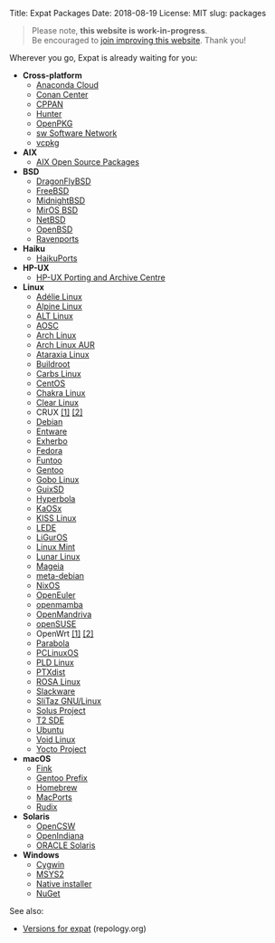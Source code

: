 Title: Expat Packages
Date: 2018-08-19
License: MIT
slug: packages

> Please note, **this website is work-in-progress**.<br />
Be encouraged to [join improving this website](../contribute-website/).
Thank you!


Wherever you go, Expat is already waiting for you:

* __Cross-platform__
    * [Anaconda Cloud](https://anaconda.org/anaconda/expat)
    * [Conan Center](https://github.com/conan-io/conan-center-index/tree/master/recipes/expat)
    * [CPPAN](https://cppan.org/pvt.cppan.demo.expat)
    * [Hunter](https://github.com/ruslo/hunter/blob/master/cmake/projects/Expat/hunter.cmake)
    * [OpenPKG](http://download.openpkg.org/packages/current/source/BASE/)
    * [sw Software Network](https://software-network.org/org.sw.demo.expat)
    * [vcpkg](https://github.com/Microsoft/vcpkg/blob/master/ports/expat/CONTROL)
* __AIX__
    * [AIX Open Source Packages](http://www.oss4aix.org/download/SRPMS/expat/)
* __BSD__
    * [DragonFlyBSD](https://github.com/DragonFlyBSD/DPorts/tree/master/textproc/expat2)
    * [FreeBSD](https://svnweb.freebsd.org/ports/head/textproc/expat2/)
    * [MidnightBSD](https://github.com/MidnightBSD/mports/blob/master/textproc/expat2/Makefile)
    * [MirOS BSD](https://www.mirbsd.org/cvs.cgi/ports/textproc/expat/)
    * [NetBSD](http://pkgsrc.se/textproc/expat)
    * [OpenBSD](http://cvsweb.openbsd.org/cgi-bin/cvsweb/src/lib/libexpat/)
    * [Ravenports](https://github.com/jrmarino/Ravenports/blob/master/bucket_31/expat)
* __Haiku__
    * [HaikuPorts](https://github.com/haikuports/haikuports/tree/master/dev-libs/expat)
* __HP-UX__
    * [HP-UX Porting and Archive Centre](http://hpux.connect.org.uk/hppd/cgi-bin/search?package=&term=/expat-)
* __Linux__
    * [Adélie Linux](https://code.foxkit.us/adelie/packages/blob/master/system/expat/APKBUILD)
    * [Alpine Linux](https://git.alpinelinux.org/cgit/aports/tree/main/expat)
    * [ALT Linux](https://packages.altlinux.org/en/Sisyphus/srpms/expat)
    * [AOSC](https://packages.aosc.io/packages/expat)
    * [Arch Linux](https://git.archlinux.org/svntogit/packages.git/log/trunk?h=packages/expat)
    * [Arch Linux AUR](https://aur.archlinux.org/packages/?O=0&K=expat)
    * [Ataraxia Linux](https://github.com/ataraxialinux/ataraxia/blob/master/packages/expat/KagamiBuild)
    * [Buildroot](https://git.busybox.net/buildroot/tree/package/expat)
    * [Carbs Linux](https://github.com/CarbsLinux/repository/tree/master/extra/expat)
    * [CentOS](http://centos-packages.com/7/package/expat/versions/)
    * [Chakra Linux](https://code.chakralinux.org/chakra/packages/core/-/blob/master/expat/PKGBUILD)
    * [Clear Linux](https://github.com/clearlinux-pkgs/expat/commits/master)
    * CRUX
        [[1]](https://crux.nu/gitweb/?p=ports/compat-32.git;a=tree;f=expat-32;hb=HEAD)
        [[2]](https://crux.nu/gitweb/?p=ports/opt.git;a=tree;f=expat;hb=HEAD)
    * [Debian](https://packages.debian.org/source/sid/expat)
    * [Entware](https://github.com/Entware/Entware/blob/master/tools/expat/Makefile)
    * [Exherbo](http://git.exherbo.org/arbor.git/tree/packages/dev-libs/expat)
    * [Fedora](https://apps.fedoraproject.org/packages/expat/overview/)
    * [Funtoo](https://github.com/funtoo/core-kit/tree/master/dev-libs/expat)
    * [Gentoo](https://packages.gentoo.org/packages/dev-libs/expat)
    * [Gobo Linux](https://github.com/gobolinux/Recipes/tree/master/revisions/Expat)
    * [GuixSD](https://www.gnu.org/software/guix/packages/E/page/4/)
    * [Hyperbola](https://www.hyperbola.info/packages/core/x86_64/expat/)
    * [KaOSx](https://github.com/KaOSx/core/blob/master/expat)
    * [KISS Linux](https://github.com/kisslinux/repo/tree/master/extra/expat)
    * [LEDE](https://github.com/lede-project/source/blob/master/tools/expat/Makefile)
    * [LiGurOS](https://gitlab.com/liguros/core-kit/-/tree/21.1-release/dev-libs/expat)
    * [Linux Mint](https://community.linuxmint.com/software/view/libexpat1-dev)
    * [Lunar Linux](https://github.com/lunar-linux/moonbase-core/tree/master/libs/expat)
    * [Mageia](https://madb.mageia.org/package/show/name/expat/release/cauldron/application/0/arch/x86_64)
    * [meta-debian](https://github.com/meta-debian/meta-debian/blob/master/recipes-debian/expat/expat_debian.bb)
    * [NixOS](https://github.com/NixOS/nixpkgs/commits/master/pkgs/development/libraries/expat/default.nix)
    * [OpenEuler](https://gitee.com/src-openeuler/expat/)
    * [openmamba](https://openmamba.org/en/packages/?tag=devel&pkg=expat.source)
    * [OpenMandriva](https://github.com/OpenMandrivaAssociation/expat)
    * [openSUSE](https://build.opensuse.org/package/show/devel:libraries:c_c++/expat)
    * OpenWrt
        [[1]](https://github.com/openwrt/packages/blob/master/libs/expat/Makefile)
        [[2]](https://git.openwrt.org/?p=openwrt/openwrt.git;a=blob;f=tools/expat/Makefile)
    * [Parabola](https://www.parabola.nu/packages/core/x86_64/expat/)
    * [PCLinuxOS](http://ftp.nluug.nl/pub/os/Linux/distr/pclinuxos/pclinuxos/srpms/SRPMS.pclos/)
    * [PLD Linux](https://git.pld-linux.org/?p=packages/expat.git;a=summary)
    * [PTXdist](https://git.pengutronix.de/cgit/ptxdist/tree/rules/expat.make)
    * [ROSA Linux](https://abf.rosalinux.ru/import/expat)
    * [Slackware](http://slackware.osuosl.org/slackware64-current/source/l/expat/)
    * [SliTaz GNU/Linux](http://hg.slitaz.org/wok/file/tip/expat/receipt)
    * [Solus Project](https://dev.getsol.us/source/expat/browse/master/package.yml)
    * [T2 SDE](https://svn.exactcode.de/t2/trunk/package/base/expat/expat.desc)
    * [Ubuntu](https://launchpad.net/ubuntu/+source/expat)
    * [Void Linux](https://github.com/void-linux/void-packages/blob/master/srcpkgs/expat/template)
    * [Yocto Project](https://git.yoctoproject.org/cgit.cgi/poky/tree/meta/recipes-core/expat)
* __macOS__
    * [Fink](http://pdb.finkproject.org/pdb/package.php/expat1)
    * [Gentoo Prefix](https://packages.gentoo.org/packages/dev-libs/expat)
    * [Homebrew](http://brewformulas.org/Expat)
    * [MacPorts](https://github.com/macports/macports-ports/blob/master/textproc/expat/Portfile)
    * [Rudix](https://github.com/rudix-mac/rudix/blob/master/Ports/expat/Makefile)
* __Solaris__
    * [OpenCSW](https://www.opencsw.org/package/expat/)
    * [OpenIndiana](https://github.com/OpenIndiana/oi-userland/tree/oi/hipster/components/library/libexpat)
    * [ORACLE Solaris](http://pkg.oracle.com/solaris/release/en/search.shtml?token=expat&action=Search)
* __Windows__
    * [Cygwin](https://cygwin.com/packages/x86_64/expat/)
    * [MSYS2](https://github.com/msys2/MINGW-packages/blob/master/mingw-w64-expat/PKGBUILD)
    * [Native installer](https://github.com/libexpat/libexpat/releases)
    * [NuGet](https://www.nuget.org/packages?q=expat)


See also:

* [Versions for expat](https://repology.org/metapackage/expat/versions) (repology.org)
